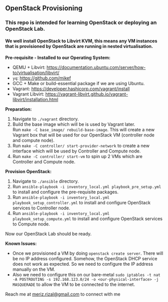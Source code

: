 ## OpenStack Provisioning

### This repo is intended for learning OpenStack or deploying an OpenStack Lab.
#### We well install OpenStack to Libvirt KVM, this means any VM instances that is provisioned by OpenStack are running in nested virtualisation.

**Pre-requisite - Installed to our Operating System:**
- QEMU + Libvirt: https://documentation.ubuntu.com/server/how-to/virtualisation/libvirt/
- `yq`: https://github.com/mikef
- GCC + Make or build-essential package if we are using Ubuntu.
- Vagrant: https://developer.hashicorp.com/vagrant/install
- Vagrant Libvirt: https://vagrant-libvirt.github.io/vagrant-libvirt/installation.html


**Preparation:**
1. Navigate to `./vagrant` directory.
2. Build the base image which will be is used by Vagrant later.<br>
Run `make -C base_image/ rebuild-base-image`. This will create a new Vagrant box that will be used for our OpenStack VM (controller node and compute node).
3. Run `make -C controller/ start-provider-network` to create a new interface which will be used by Controller and Compute node.
4. Run `make -C controller/ start-vm` to spin up 2 VMs which are Controller and Compute node.

**Provision OpenStack:**
1. Navigate to `./ansible` directory.
2. Run `ansible-playbook -i inventory_local.yml playbook_pre_setup.yml` to install and configure the pre-requisite packages.
3. Run `ansible-playbook -i inventory_local.yml playbook_setup_controller.yml` to install and configure OpenStack services to Controller node.
4. Run `ansible-playbook -i inventory_local.yml playbook_setup_compute.yml` to install and configure OpenStack services to Compute node.

Now our OpenStack Lab should be ready.

**Known Issues:**
- Once we provisioned a VM by doing `openstack create server`. There will be no IP address configured. Somehow, the OpenStack DHCP service does not work as expected. So we need to configure the IP address manually on the VM.
- Also we need to configure this on our bare-metal `sudo iptables -t nat -A POSTROUTING -s 192.168.123.0/24 -o <our-physical-interface> -j MASQUERADE` to allow the VM to be connected to the internet.

Reach me at meriz.rizal@gmail.com to connect with me
